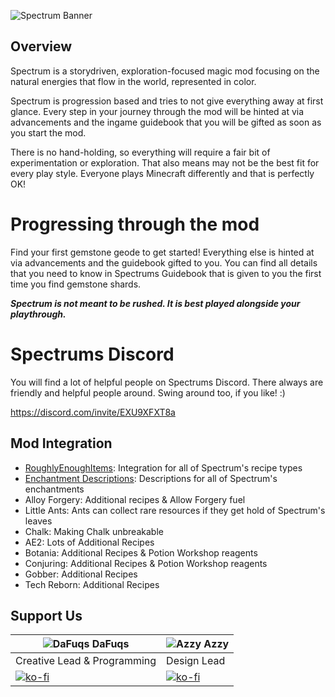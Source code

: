![Spectrum Banner](/images/icons_banners/banner.png "Spectrums Banner")

## Overview
Spectrum is a storydriven, exploration-focused magic mod focusing on the natural energies that flow in the world,
represented in color.

Spectrum is progression based and tries to not give everything away at first glance. Every step in your journey through
the mod will be hinted at via advancements and the ingame guidebook that you will be gifted as soon as you start the
mod.

There is no hand-holding, so everything will require a fair bit of experimentation or exploration. That also means may
not be the best fit for every play style. Everyone plays Minecraft differently and that is perfectly OK!

# Progressing through the mod
Find your first gemstone geode to get started! Everything else is hinted at via advancements and the guidebook gifted to you. You can find all details that you need to know in Spectrums Guidebook that is given to you the first time you find gemstone shards. 

**_Spectrum is not meant to be rushed. It is best played alongside your playthrough._**

# Spectrums Discord
You will find a lot of helpful people on Spectrums Discord. There always are friendly and helpful people around. Swing around too, if you like! :)

https://discord.com/invite/EXU9XFXT8a

## Mod Integration
- [RoughlyEnoughItems](https://github.com/shedaniel/RoughlyEnoughItems): Integration for all of Spectrum's recipe types
- [Enchantment Descriptions](https://github.com/Darkhax-Minecraft/Enchantment-Descriptions): Descriptions for all of Spectrum's enchantments
- Alloy Forgery: Additional recipes & Allow Forgery fuel
- Little Ants: Ants can collect rare resources if they get hold of Spectrum's leaves
- Chalk: Making Chalk unbreakable
- AE2: Lots of Additional Recipes
- Botania: Additional Recipes & Potion Workshop reagents
- Conjuring: Additional Recipes & Potion Workshop reagents
- Gobber: Additional Recipes
- Tech Reborn: Additional Recipes

## Support Us

| ![DaFuqs](https://avatars.githubusercontent.com/u/26429514?s=40&v=4) DaFuqs               | ![Azzy](https://avatars.githubusercontent.com/u/20349662?s=40&v=4) Azzy                     |
|-------------------------------------------------------------------------------------------|---------------------------------------------------------------------------------------------|
| Creative Lead & Programming                                                               | Design Lead                                                                                 |
| [![ko-fi](https://ko-fi.com/img/githubbutton_sm.svg)](https://ko-fi.com/U7U66NEVX)        | [![ko-fi](https://ko-fi.com/img/githubbutton_sm.svg)](https://ko-fi.com/azzyypaaras)        |